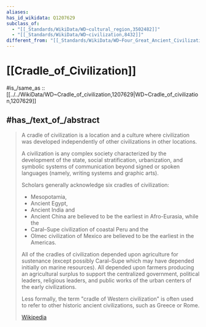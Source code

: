 ```yaml
---
aliases:
has_id_wikidata: Q1207629
subclass_of:
  - "[[_Standards/WikiData/WD~cultural_region,3502482]]"
  - "[[_Standards/WikiData/WD~civilization,8432]]"
different_from: "[[_Standards/WikiData/WD~Four_Great_Ancient_Civilizations,111193196]]"
---
```


# [[Cradle_of_Civilization]] 

#is_/same_as :: [[../../WikiData/WD~Cradle_of_civilization,1207629|WD~Cradle_of_civilization,1207629]] 

## #has_/text_of_/abstract 

> A cradle of civilization is a location and a culture 
> where civilization was developed independently of other civilizations in other locations. 
> 
> A civilization is any complex society characterized by the development of the state, social stratification, urbanization, 
> and symbolic systems of communication beyond signed or spoken languages (namely, writing systems and graphic arts).
>
> Scholars generally acknowledge six cradles of civilization: 
> - Mesopotamia, 
> - Ancient Egypt, 
> - Ancient India and 
> - Ancient China are believed to be the earliest in Afro-Eurasia, while the 
> - Caral–Supe civilization of coastal Peru and the 
> - Olmec civilization of Mexico are believed to be the earliest in the Americas. 
> 
> All of the cradles of civilization depended upon agriculture for sustenance 
> (except possibly Caral–Supe which may have depended initially on marine resources). 
> All depended upon farmers producing an agricultural surplus 
> to support the centralized government, political leaders, religious leaders, 
> and public works of the urban centers of the early civilizations.
>
> Less formally, the term "cradle of Western civilization" is often used 
> to refer to other historic ancient civilizations, such as Greece or Rome.
>
> [Wikipedia](https://en.wikipedia.org/wiki/Cradle%20of%20civilization) 

